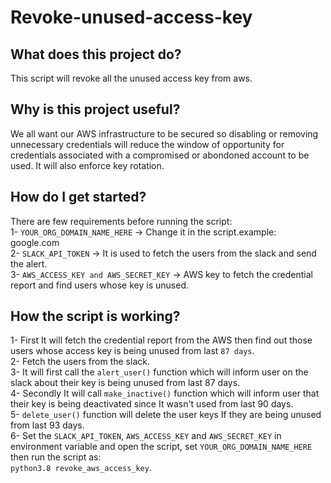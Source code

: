 # Revoke-unused-access-key

## What does this project do?
This script will revoke all the unused access key from aws.

## Why is this project useful?
We all want our AWS infrastructure to be secured so disabling or removing unnecessary credentials will reduce the window of opportunity for credentials associated with a compromised or abondoned account to be used. It will also enforce key rotation.

## How do I get started?
There are few requirements before running the script:<br />
1- ```YOUR_ORG_DOMAIN_NAME_HERE``` -> Change it in the script.example: google.com <br />
2- ```SLACK_API_TOKEN``` -> It is used to fetch the users from the slack and send the alert. <br />
3- ```AWS_ACCESS_KEY and AWS_SECRET_KEY``` -> AWS key to fetch the credential report and find users whose key is unused.

## How the script is working?
1- First It will fetch the credential report from the AWS then find out those users whose access key is being unused from last ```87 days```.<br />
2- Fetch the users from the slack.<br />
3- It will first call the ```alert_user()``` function which will inform user on the slack about their key is being unused from last 87 days.<br />
4- Secondly It will call ```make_inactive()``` function which will inform user that their key is being deactivated since It wasn't used from last 90 days.<br />
5- ```delete_user()``` function will delete the user keys If they are being unused from last 93 days.<br />
6- Set the ```SLACK_API_TOKEN```, ```AWS_ACCESS_KEY``` and ```AWS_SECRET_KEY``` in environment variable and open the script, set ```YOUR_ORG_DOMAIN_NAME_HERE``` then run the script as:<br /> ```python3.8 revoke_aws_access_key```.
 
